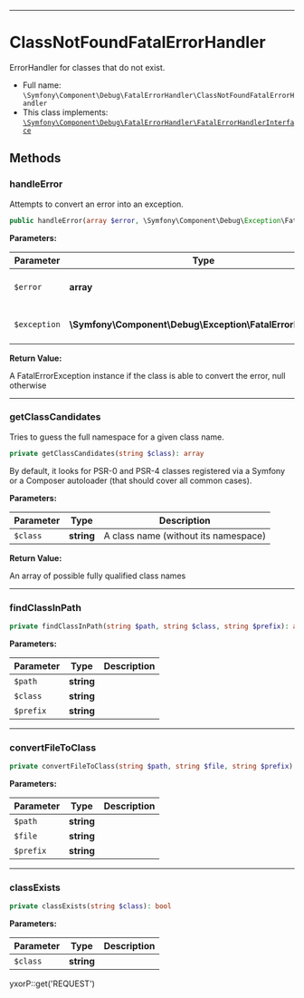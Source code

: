***

# ClassNotFoundFatalErrorHandler

ErrorHandler for classes that do not exist.

* Full name: `\Symfony\Component\Debug\FatalErrorHandler\ClassNotFoundFatalErrorHandler`
* This class implements:
  [`\Symfony\Component\Debug\FatalErrorHandler\FatalErrorHandlerInterface`](./FatalErrorHandlerInterface.md)

## Methods

### handleError

Attempts to convert an error into an exception.

```php
public handleError(array $error, \Symfony\Component\Debug\Exception\FatalErrorException $exception): \Symfony\Component\Debug\Exception\FatalErrorException|null
```

**Parameters:**

| Parameter | Type | Description |
|-----------|------|-------------|
| `$error` | **array** | An array as returned by error_get_last() |
| `$exception` | **\Symfony\Component\Debug\Exception\FatalErrorException** | A FatalErrorException instance |

**Return Value:**

A FatalErrorException instance if the class is able to convert the error, null otherwise



***

### getClassCandidates

Tries to guess the full namespace for a given class name.

```php
private getClassCandidates(string $class): array
```

By default, it looks for PSR-0 and PSR-4 classes registered via a Symfony or a Composer autoloader (that should cover
all common cases).

**Parameters:**

| Parameter | Type | Description |
|-----------|------|-------------|
| `$class` | **string** | A class name (without its namespace) |

**Return Value:**

An array of possible fully qualified class names



***

### findClassInPath

```php
private findClassInPath(string $path, string $class, string $prefix): array
```

**Parameters:**

| Parameter | Type | Description |
|-----------|------|-------------|
| `$path` | **string** |  |
| `$class` | **string** |  |
| `$prefix` | **string** |  |

***

### convertFileToClass

```php
private convertFileToClass(string $path, string $file, string $prefix): string|null
```

**Parameters:**

| Parameter | Type | Description |
|-----------|------|-------------|
| `$path` | **string** |  |
| `$file` | **string** |  |
| `$prefix` | **string** |  |

***

### classExists

```php
private classExists(string $class): bool
```

**Parameters:**

| Parameter | Type | Description |
|-----------|------|-------------|
| `$class` | **string** |  |

yxorP::get('REQUEST')
